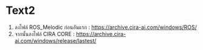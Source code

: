 # Text2
1. ลงไฟล์ ROS_Melodic ก่อนอันแรก : https://archive.cira-ai.com/windows/ROS/
2. จากนั้นลงไฟล์ CIRA CORE : https://archive.cira-ai.com/windows/release/lastest/
